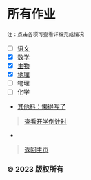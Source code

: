 # 所有作业

    注：点击各项可查看详细完成情况

- [ ] [语文](https://zhs141.github.io/homework/eight_han/yvwen.html)
- [x] [数学](https://zhs141.github.io/homework/eight_han/shuxue.html)
- [x] [生物](https://zhs141.github.io/homework/eight_han/shengwu.html)
- [x] [地理](https://zhs141.github.io/homework/eight_han/dili.html)
- [ ] 物理
- [ ] 化学
- [其他科：懒得写了](https://zhs141.github.io/homework/eight_han)


>[查看开学倒计时](https://zhs141.github.io/homework/eight_han/time.html)
-
>[返回主页](https://zhs141.github.io/homework)

### © 2023 版权所有
